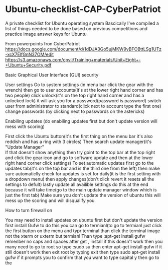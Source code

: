 # Ubuntu-checklist-CAP-CyberPatriot
A private checklist for Ubuntu operating system
Bascically I've compiled a list of things needed to be done based on previous competitions and practice image answer keys for Ubuntu


From powerpoints fron CyberPatriot https://docs.google.com/document/d/1dDJA3Go5ujMKW9vBFOBttLSg1UTz-xcX7ElfGnN37OM/edit  https://s3.amazonaws.com/cpvii/Training+materials/Unit+Eight+-+Ubuntu+Security.pdf


Basic Graphical User Interface (GUI) security

User settings 
Go to system settings (in menu bar click the gear with the wrench)
then go to user accounts(it's at the lower right hand corner and has two people)
click unlock(it's on the top right hand corner and has a unlocked lock)
it will ask you for a password(password is password)
switch user from administrator to standard(click next to account type the first one)
change passwords (by clicking next to passwords on the astericks)

Enabiling updates (do enabiling updates first but don't update version will mess with scoring)

First click the Ubuntu button(it's the first thing on the menu bar it's also reddish and has a ring with 3 circles)
Then search update manager(it's "Update Manager"  
If that doesn't show anything then try goint to the top bar at the top right and click the gear icon and go to software update and then at the lower right hand corner click settings)
To set automatic updates first go to the updates tab(it's on the top bar and is the third one from the left)
then make sure automaticlly check for updates is set for daily(it is the first setting with a dropdown menu)
then apply changes(don't click revert it resets all the settings to defult)
lastly update all availible settings do this at the end because it will take time(go to the main update manager window which is just the first tab)
Make sure you don't update the version of ubuntu this will mess up the scoring and will disqualify you

How to turn firewall on

You may need to install updates on ubuntu first but don't update the version
first install Gufw to do this you can go to termianl(to go to termianl just click the first button on the menu and typr terminal than click the terminal image not the xterm or uxterm but termianl
Than type :apt-get install gufw
remenber no caps and spaces after get , install 
if this doesn't work then you many need to go to root so type :sudo su 
then enter  apt-get install gufw 
if it still doesn't work then exit root by typing exit then type sudo apt-get install gufw
if it prompts you to confirm that you want to type capital y
then go to the 


